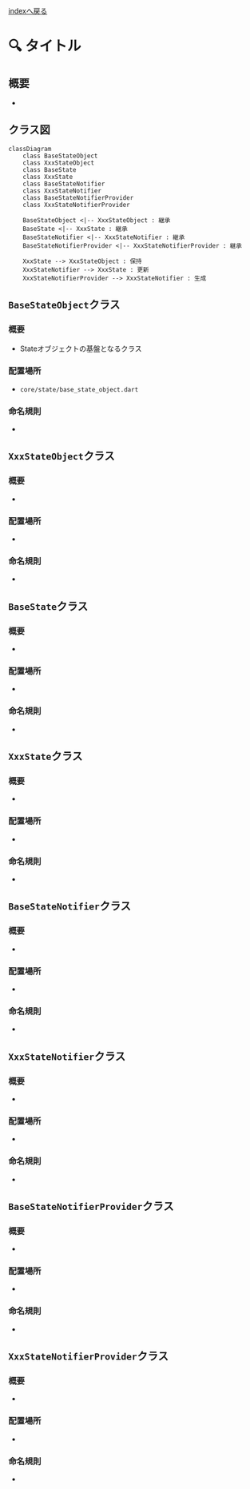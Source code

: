 [indexへ戻る](../index.md)
# 🔍 タイトル

## 概要
- 

## クラス図
```mermaid
classDiagram
    class BaseStateObject
    class XxxStateObject
    class BaseState
    class XxxState
    class BaseStateNotifier
    class XxxStateNotifier
    class BaseStateNotifierProvider
    class XxxStateNotifierProvider

    BaseStateObject <|-- XxxStateObject : 継承
    BaseState <|-- XxxState : 継承
    BaseStateNotifier <|-- XxxStateNotifier : 継承
    BaseStateNotifierProvider <|-- XxxStateNotifierProvider : 継承

    XxxState --> XxxStateObject : 保持
    XxxStateNotifier --> XxxState : 更新
    XxxStateNotifierProvider --> XxxStateNotifier : 生成
```

## `BaseStateObject`クラス
### 概要
- Stateオブジェクトの基盤となるクラス

### 配置場所
- `core/state/base_state_object.dart`

### 命名規則
- 

## `XxxStateObject`クラス
### 概要
- 

### 配置場所
- 

### 命名規則
- 

## `BaseState`クラス
### 概要
- 

### 配置場所
- 

### 命名規則
- 

## `XxxState`クラス
### 概要
- 

### 配置場所
- 

### 命名規則
- 

## `BaseStateNotifier`クラス
### 概要
- 

### 配置場所
- 

### 命名規則
- 

## `XxxStateNotifier`クラス
### 概要
- 

### 配置場所
- 

### 命名規則
- 

## `BaseStateNotifierProvider`クラス
### 概要
- 

### 配置場所
- 

### 命名規則
- 

## `XxxStateNotifierProvider`クラス
### 概要
- 

### 配置場所
- 

### 命名規則
- 